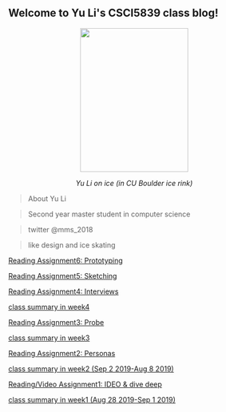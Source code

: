 ## Welcome to Yu Li's CSCI5839 class blog!

<p align="center">
	<img src="/csci5839-YuLi9309/picture/YuLi.jpeg"  width="216" height="288">
	<p align="center">
		<em>Yu Li on ice (in CU Boulder ice rink)</em>
	</p>
</p>




> About Yu Li

> Second year master student in computer science

> twitter @mms_2018

> like design and ice skating

[Reading Assignment6: Prototyping](https://miaomiaosang.github.io/csci5839-YuLi9309/assignment6)

[Reading Assignment5: Sketching](https://miaomiaosang.github.io/csci5839-YuLi9309/assignment5)

[Reading Assignment4: Interviews](https://miaomiaosang.github.io/csci5839-YuLi9309/assignment4)

[class summary in week4](https://miaomiaosang.github.io/csci5839-YuLi9309/week4)

[Reading Assignment3: Probe](https://miaomiaosang.github.io/csci5839-YuLi9309/readingassignment3)

[class summary in week3](https://miaomiaosang.github.io/csci5839-YuLi9309/week3)

[Reading Assignment2: Personas](https://miaomiaosang.github.io/csci5839-YuLi9309/assignment2)

[class summary in week2 (Sep 2 2019-Aug 8 2019)](https://miaomiaosang.github.io/csci5839-YuLi9309/week2)

[Reading/Video Assignment1: IDEO & dive deep](https://miaomiaosang.github.io/csci5839-YuLi9309/assignment1)

[class summary in week1 (Aug 28 2019-Sep 1 2019)](https://miaomiaosang.github.io/csci5839-YuLi9309/week1)


